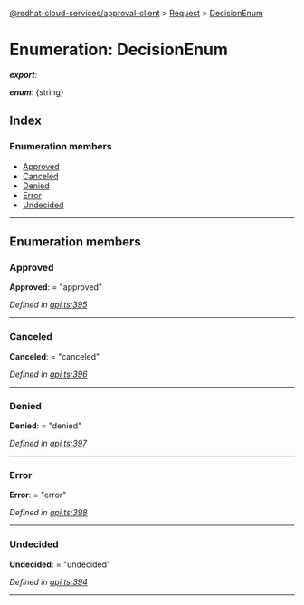 [@redhat-cloud-services/approval-client](../README.md) > [Request](../modules/request.md) > [DecisionEnum](../enums/request.decisionenum.md)

# Enumeration: DecisionEnum

*__export__*: 

*__enum__*: {string}

## Index

### Enumeration members

* [Approved](request.decisionenum.md#approved)
* [Canceled](request.decisionenum.md#canceled)
* [Denied](request.decisionenum.md#denied)
* [Error](request.decisionenum.md#error)
* [Undecided](request.decisionenum.md#undecided)

---

## Enumeration members

<a id="approved"></a>

###  Approved

**Approved**:  = "approved"

*Defined in [api.ts:395](https://github.com/RedHatInsights/javascript-clients/blob/master/packages/approval/api.ts#L395)*

___
<a id="canceled"></a>

###  Canceled

**Canceled**:  = "canceled"

*Defined in [api.ts:396](https://github.com/RedHatInsights/javascript-clients/blob/master/packages/approval/api.ts#L396)*

___
<a id="denied"></a>

###  Denied

**Denied**:  = "denied"

*Defined in [api.ts:397](https://github.com/RedHatInsights/javascript-clients/blob/master/packages/approval/api.ts#L397)*

___
<a id="error"></a>

###  Error

**Error**:  = "error"

*Defined in [api.ts:398](https://github.com/RedHatInsights/javascript-clients/blob/master/packages/approval/api.ts#L398)*

___
<a id="undecided"></a>

###  Undecided

**Undecided**:  = "undecided"

*Defined in [api.ts:394](https://github.com/RedHatInsights/javascript-clients/blob/master/packages/approval/api.ts#L394)*

___

